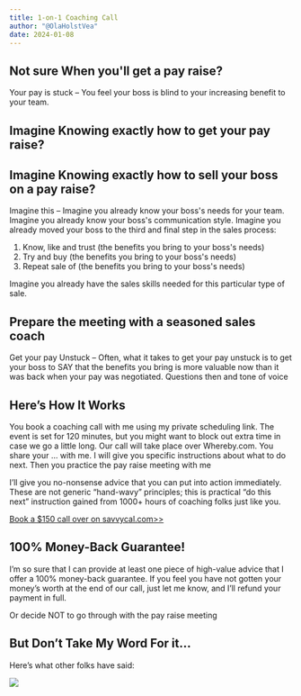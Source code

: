 ```yaml
---
title: 1-on-1 Coaching Call
author: "@OlaHolstVea"
date: 2024-01-08
---
```

## Not sure When you'll get a pay raise?

Your pay is stuck – You feel your boss is blind to your increasing benefit to your team.

## Imagine Knowing exactly how to get your pay raise?


## Imagine Knowing exactly how to sell your boss on a pay raise?

Imagine this – Imagine you already know your boss's needs for your team. Imagine you already know your boss's communication style. Imagine you already moved your boss to the third and final step in the sales process:
1. Know, like and trust (the benefits you bring to your boss's needs)
2. Try and buy (the benefits you bring to your boss's needs)
3. Repeat sale of (the benefits you bring to your boss's needs)

Imagine you already have the sales skills needed for this particular type of sale.

## Prepare the meeting with a seasoned sales coach

Get your pay Unstuck – Often, what it takes to get your pay unstuck is to get your boss to SAY that the benefits you bring is more valuable now than it was back when your pay was negotiated. Questions then
and tone of voice

## Here’s How It Works

You book a coaching call with me using my private scheduling link. The event is set for 120 minutes, but you might want to block out extra time in case we go a little long. Our call will take place over Whereby.com. You share your ... with me. I will give you specific instructions about what to do next. Then you practice the pay raise meeting with me

I’ll give you no-nonsense advice that you can put into action immediately. These are not generic “hand-wavy” principles; this is practical “do this next” instruction gained from 1000+ hours of coaching folks just like you.

[Book a $150 call over on savvycal.com>>](https://savvycal.com/raae/pay-raise-prep-coaching-call)


## 100% Money-Back Guarantee!

I’m so sure that I can provide at least one piece of high-value advice that I offer a 100% money-back guarantee. If you feel you have not gotten your money’s worth at the end of our call, just let me know, and I’ll refund your payment in full.

Or decide NOT to go through with the pay raise meeting

## But Don’t Take My Word For it...

Here’s what other folks have said:

![](https://pbs.twimg.com/media/GCRFEySX0AAWJfB?format=jpg&name=small)
